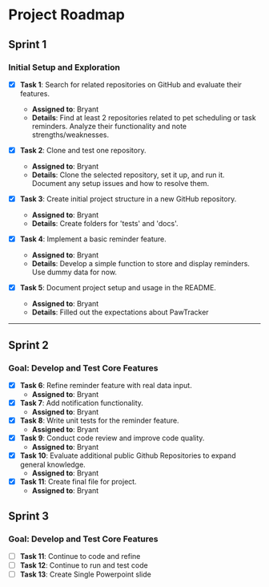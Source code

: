 # Project Roadmap

## Sprint 1
### Initial Setup and Exploration
- [x] **Task 1**: Search for related repositories on GitHub and evaluate their features.
  - **Assigned to**: Bryant
  - **Details**: Find at least 2 repositories related to pet scheduling or task reminders. Analyze their functionality and note strengths/weaknesses.
  
- [x] **Task 2**: Clone and test one repository.
  - **Assigned to**: Bryant
  - **Details**: Clone the selected repository, set it up, and run it. Document any setup issues and how to resolve them.

- [x] **Task 3**: Create initial project structure in a new GitHub repository.
  - **Assigned to**: Bryant
  - **Details**: Create folders for 'tests' and 'docs'.

- [x] **Task 4**: Implement a basic reminder feature.
  - **Assigned to**: Bryant
  - **Details**: Develop a simple function to store and display reminders. Use dummy data for now.

- [x] **Task 5**: Document project setup and usage in the README.
  - **Assigned to**: Bryant
  - **Details**: Filled out the expectations about PawTracker

---

## Sprint 2 
### Goal: Develop and Test Core Features
- [x] **Task 6**: Refine reminder feature with real data input.
  - **Assigned to**: Bryant
- [x] **Task 7**: Add notification functionality.
  - **Assigned to**: Bryant
- [x] **Task 8**: Write unit tests for the reminder feature.
  - **Assigned to**: Bryant
- [x] **Task 9**: Conduct code review and improve code quality.
  - **Assigned to**: Bryant
- [x] **Task 10**: Evaluate additional public Github Repositories to expand general knowledge.
  - **Assigned to**: Bryant
- [x] **Task 11**: Create final file for project.
  - **Assigned to**: Bryant

## Sprint 3 
### Goal: Develop and Test Core Features
- [ ] **Task 11**: Continue to code and refine
- [ ] **Task 12**: Continue to run and test code
- [ ] **Task 13**: Create Single Powerpoint slide
